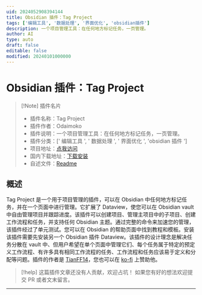 ```yaml
---
uid: 2024052908394144
title: Obsidian 插件：Tag Project
tags: ['编辑工具', '数据处理', '界面优化', 'obsidian插件']
description: 一个项目管理工具：在任何地方标记任务，一页管理。
author: AI
type: auto
draft: false
editable: false
modified: 20240101000000
---
```


# Obsidian 插件：Tag Project

> [!Note] 插件名片
> - 插件名称：Tag Project
> - 插件作者：Odaimoko
> - 插件说明：一个项目管理工具：在任何地方标记任务，一页管理。
> - 插件分类：[' 编辑工具 ', ' 数据处理 ', ' 界面优化 ', 'obsidian 插件 ']
> - 项目地址：[点我访问](https://github.com/Odaimoko/tag-project)
> - 国内下载地址：[下载安装](https://pkmer.cn/products/plugin/pluginMarket/?tag-project-odaimoko)
> - 自述文件：[Readme](https://ghproxy.net/https://raw.githubusercontent.com/Odaimoko/tag-project/master/README.md)

## 概述

Tag Project 是一个用于项目管理的插件，可以在 Obsidian 中任何地方标记任务，并在一个页面中进行管理。它扩展了 Dataview，使您可以在 Obsidian vault 中自由管理项目并跟踪进度。该插件可以创建项目、管理主项目中的子项目、创建工作流程和任务，并支持任何 Obsidian 主题。通过完整的命令来加速您的管理，该插件经过了单元测试。您可以在 Obsidian 的帮助页面中找到教程和模板。安装该插件需要先安装另一个 Obsidian 插件 Dataview。该插件的设计理念是解决任务分散在 vault 中、但用户希望在单个页面中管理它们、每个任务属于特定的预定义工作流程、有许多具有相同工作流程的任务、工作流程和任务应该易于定义和分配等问题。插件的作者是 [TianFF14](https://twitter.com/TianFF14)，您也可以在 [ko-fi](https://ko-fi.com/odaimoko) 上赞助他。

> [!help]
> 这篇插件文章还没有人贡献，欢迎占坑！
> 如果您有好的想法欢迎提交 PR 或者文末留言。

---



